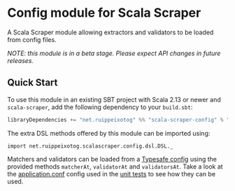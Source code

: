 # Config module for Scala Scraper

A Scala Scraper module allowing extractors and validators to be loaded from config files.

_NOTE: this module is in a beta stage. Please expect API changes in future releases._

## Quick Start

To use this module in an existing SBT project with Scala 2.13 or newer and `scala-scraper`, add the following dependency to your `build.sbt`:

```scala
libraryDependencies += "net.ruippeixotog" %% "scala-scraper-config" % "@VERSION@"
```

The extra DSL methods offered by this module can be imported using:

```mdoc:silent
import net.ruippeixotog.scalascraper.config.dsl.DSL._
```

Matchers and validators can be loaded from a [Typesafe config](https://github.com/typesafehub/config) using the provided methods `matcherAt`, `validatorAt` and `validatorsAt`. Take a look at the [application.conf](src/test/resources/application.conf) config used in the [unit tests](src/test/scala/net/ruippeixotog/scalascraper/config/dsl/ConfigLoadingHelpersSpec.scala) to see how they can be used.
